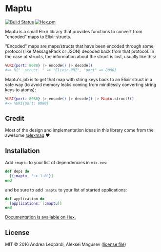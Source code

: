 # Maptu

[![Build Status](https://travis-ci.org/whatyouhide/maptu.svg?branch=master)](https://travis-ci.org/whatyouhide/maptu)
[![Hex.pm](https://img.shields.io/hexpm/v/maptu.svg)](https://hex.pm/packages/maptu)

Maptu is a small Elixir library that provides functions to convert from
"encoded" maps to Elixir structs.

"Encoded" maps are maps/structs that have been encoded through some protocol
(like MessagePack or JSON) decoded back from that protocol. In the case of
structs, the information about the struct is lost, usually like this:

```elixir
%URI{port: 8080} |> encode() |> decode()
#=> %{"__struct__" => "Elixir.URI", "port" => 8080}
```

Maptu's job is to get that map with string keys back to an Elixir struct in a
safe way (to avoid memory leaks coming from mindlessly converting string keys to
atoms):

```elixir
%URI{port: 8080} |> encode() |> decode() |> Maptu.struct!()
#=> %URI{port: 8080}
```

## Credit

Most of the design and implementation ideas in this library come from the
awesome [@lexmag](https://github.com/lexmag) :heart:

## Installation

Add `:maptu` to your list of dependencies in `mix.exs`:

```elixir
def deps do
  [{:maptu, "~> 1.0"}]
end
```

and be sure to add `:maptu` to your list of started applications:

```elixir
def application do
  [applications: [:maptu]]
end
```

[Documentation is available on Hex.][hex-docs]

## License

MIT © 2016 Andrea Leopardi, Aleksei Magusev ([license file](LICENSE.txt))


[hex-docs]: http://hexdocs.pm/maptu
